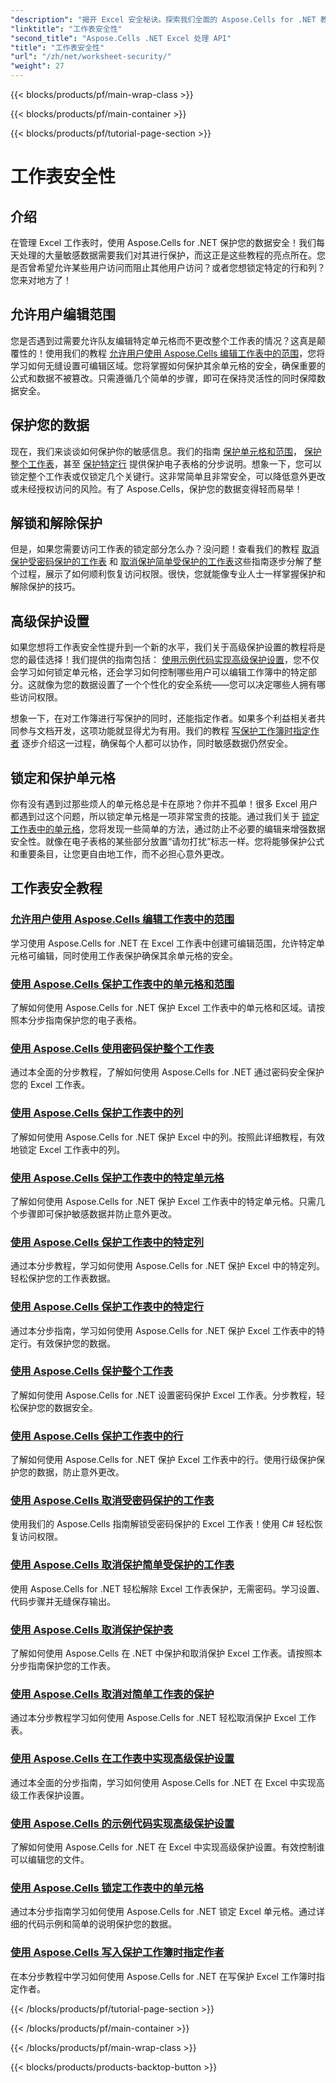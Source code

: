 ```yaml
---
"description": "揭开 Excel 安全秘诀。探索我们全面的 Aspose.Cells for .NET 教程，轻松保护、编辑和管理您的工作表。"
"linktitle": "工作表安全性"
"second_title": "Aspose.Cells .NET Excel 处理 API"
"title": "工作表安全性"
"url": "/zh/net/worksheet-security/"
"weight": 27
---
```


{{< blocks/products/pf/main-wrap-class >}}

{{< blocks/products/pf/main-container >}}

{{< blocks/products/pf/tutorial-page-section >}}

# 工作表安全性

## 介绍

在管理 Excel 工作表时，使用 Aspose.Cells for .NET 保护您的数据安全！我们每天处理的大量敏感数据需要我们对其进行保护，而这正是这些教程的亮点所在。您是否曾希望允许某些用户访问而阻止其他用户访问？或者您想锁定特定的行和列？您来对地方了！

## 允许用户编辑范围
您是否遇到过需要允许队友编辑特定单元格而不更改整个工作表的情况？这真是颠覆性的！使用我们的教程 [允许用户使用 Aspose.Cells 编辑工作表中的范围](./allow-edit-ranges/)，您将学习如何无缝设置可编辑区域。您将掌握如何保护其余单元格的安全，确保重要的公式和数据不被篡改。只需遵循几个简单的步骤，即可在保持灵活性的同时保障数据安全。

## 保护您的数据
现在，我们来谈谈如何保护你的敏感信息。我们的指南 [保护单元格和范围](./protect-cells-and-ranges/)， [保护整个工作表](./protect-worksheet/)，甚至 [保护特定行](./protect-specific-rows/) 提供保护电子表格的分步说明。想象一下，您可以锁定整个工作表或仅锁定几个关键行。这非常简单且非常安全，可以降低意外更改或未经授权访问的风险。有了 Aspose.Cells，保护您的数据变得轻而易举！

## 解锁和解除保护
但是，如果您需要访问工作表的锁定部分怎么办？没问题！查看我们的教程 [取消保护受密码保护的工作表](./unprotect-password-worksheet/) 和 [取消保护简单受保护的工作表](./unprotect-simply-protected/)这些指南逐步分解了整个过程，展示了如何顺利恢复访问权限。很快，您就能像专业人士一样掌握保护和解除保护的技巧。

## 高级保护设置

如果您想将工作表安全性提升到一个新的水平，我们关于高级保护设置的教程将是您的最佳选择！我们提供的指南包括： [使用示例代码实现高级保护设置](./advanced-protection-settings-example-code/)，您不仅会学习如何锁定单元格，还会学习如何控制哪些用户可以编辑工作簿中的特定部分。这就像为您的数据设置了一个个性化的安全系统——您可以决定哪些人拥有哪些访问权限。 

想象一下，在对工作簿进行写保护的同时，还能指定作者。如果多个利益相关者共同参与文档开发，这项功能就显得尤为有用。我们的教程 [写保护工作簿时指定作者](./specify-author-write-protect-workbook/) 逐步介绍这一过程，确保每个人都可以协作，同时敏感数据仍然安全。

## 锁定和保护单元格

你有没有遇到过那些烦人的单元格总是卡在原地？你并不孤单！很多 Excel 用户都遇到过这个问题，所以锁定单元格是一项非常宝贵的技能。通过我们关于 [锁定工作表中的单元格](./lock-cells/)，您将发现一些简单的方法，通过防止不必要的编辑来增强数据安全性。就像在电子表格的某些部分放置“请勿打扰”标志一样。您将能够保护公式和重要条目，让您更自由地工作，而不必担心意外更改。 

## 工作表安全教程
### [允许用户使用 Aspose.Cells 编辑工作表中的范围](./allow-edit-ranges/)
学习使用 Aspose.Cells for .NET 在 Excel 工作表中创建可编辑范围，允许特定单元格可编辑，同时使用工作表保护确保其余单元格的安全。
### [使用 Aspose.Cells 保护工作表中的单元格和范围](./protect-cells-and-ranges/)
了解如何使用 Aspose.Cells for .NET 保护 Excel 工作表中的单元格和区域。请按照本分步指南保护您的电子表格。
### [使用 Aspose.Cells 使用密码保护整个工作表](./protect-worksheet-password/)
通过本全面的分步教程，了解如何使用 Aspose.Cells for .NET 通过密码安全保护您的 Excel 工作表。
### [使用 Aspose.Cells 保护工作表中的列](./protect-columns/)
了解如何使用 Aspose.Cells for .NET 保护 Excel 中的列。按照此详细教程，有效地锁定 Excel 工作表中的列。
### [使用 Aspose.Cells 保护工作表中的特定单元格](./protect-specific-cells/)
了解如何使用 Aspose.Cells for .NET 保护 Excel 工作表中的特定单元格。只需几个步骤即可保护敏感数据并防止意外更改。
### [使用 Aspose.Cells 保护工作表中的特定列](./protect-specific-columns/)
通过本分步教程，学习如何使用 Aspose.Cells for .NET 保护 Excel 中的特定列。轻松保护您的工作表数据。
### [使用 Aspose.Cells 保护工作表中的特定行](./protect-specific-rows/)
通过本分步指南，学习如何使用 Aspose.Cells for .NET 保护 Excel 工作表中的特定行。有效保护您的数据。
### [使用 Aspose.Cells 保护整个工作表](./protect-worksheet/)
了解如何使用 Aspose.Cells for .NET 设置密码保护 Excel 工作表。分步教程，轻松保护您的数据安全。
### [使用 Aspose.Cells 保护工作表中的行](./protect-rows/)
了解如何使用 Aspose.Cells for .NET 保护 Excel 工作表中的行。使用行级保护保护您的数据，防止意外更改。
### [使用 Aspose.Cells 取消受密码保护的工作表](./unprotect-password-worksheet/)
使用我们的 Aspose.Cells 指南解锁受密码保护的 Excel 工作表！使用 C# 轻松恢复访问权限。 
### [使用 Aspose.Cells 取消保护简单受保护的工作表](./unprotect-simply-protected/)
使用 Aspose.Cells for .NET 轻松解除 Excel 工作表保护，无需密码。学习设置、代码步骤并无缝保存输出。
### [使用 Aspose.Cells 取消保护保护表](./unprotect-protect-sheet/)
了解如何使用 Aspose.Cells 在 .NET 中保护和取消保护 Excel 工作表。请按照本分步指南保护您的工作表。
### [使用 Aspose.Cells 取消对简单工作表的保护](./unprotect-simple-sheet/)
通过本分步教程学习如何使用 Aspose.Cells for .NET 轻松取消保护 Excel 工作表。
### [使用 Aspose.Cells 在工作表中实现高级保护设置](./implement-advanced-protection-settings/)
通过本全面的分步指南，学习如何使用 Aspose.Cells for .NET 在 Excel 中实现高级工作表保护设置。
### [使用 Aspose.Cells 的示例代码实现高级保护设置](./advanced-protection-settings-example-code/)
了解如何使用 Aspose.Cells for .NET 在 Excel 中实现高级保护设置。有效控制谁可以编辑您的文件。
### [使用 Aspose.Cells 锁定工作表中的单元格](./lock-cells/)
通过本分步指南学习如何使用 Aspose.Cells for .NET 锁定 Excel 单元格。通过详细的代码示例和简单的说明保护您的数据。
### [使用 Aspose.Cells 写入保护工作簿时指定作者](./specify-author-write-protect-workbook/)
在本分步教程中学习如何使用 Aspose.Cells for .NET 在写保护 Excel 工作簿时指定作者。

{{< /blocks/products/pf/tutorial-page-section >}}

{{< /blocks/products/pf/main-container >}}

{{< /blocks/products/pf/main-wrap-class >}}

{{< blocks/products/products-backtop-button >}}